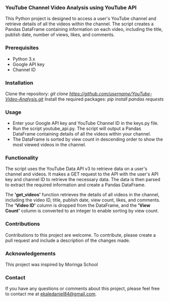 ### YouTube Channel Video Analysis using YouTube API    

This Python project is designed to access a user's YouTube channel and retrieve details of all the videos within the channel. The script creates a Pandas DataFrame containing information on each video, including the title, publish date, number of views, likes, and comments.

### Prerequisites   
* Python 3.x
* Google API key
* Channel ID

### Installation    
Clone the repository: *git clone https://github.com/username/YouTube-Video-Analysis.git*
Install the required packages: *pip install pandas requests*

### Usage   
* Enter your Google API key and YouTube Channel ID in the keys.py file.
* Run the script youtube_api.py. The script will output a Pandas DataFrame containing details of all the videos within your channel.
* The DataFrame is sorted by view count in descending order to show the most viewed videos in the channel.

### Functionality   
The script uses the YouTube Data API v3 to retrieve data on a user's channel and videos. It makes a GET request to the API with the user's API key and channel ID to retrieve the necessary data. The data is then parsed to extract the required information and create a Pandas DataFrame.

The **'get_videos'** function retrieves the details of all videos in the channel, including the video ID, title, publish date, view count, likes, and comments. The **'Video ID'** column is dropped from the DataFrame, and the **'View Count'** column is converted to an integer to enable sorting by view count.

### Contributions   
Contributions to this project are welcome. To contribute, please create a pull request and include a description of the changes made.

### Acknowledgements    
This project was inspired by Moringa School

### Contact 
If you have any questions or comments about this project, please feel free to contact me at ekaledaniel84@gmail.com.